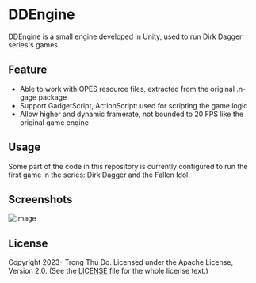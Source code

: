 # DDEngine

DDEngine is a small engine developed in Unity, used to run Dirk Dagger series's games.

## Feature

- Able to work with OPES resource files, extracted from the original .n-gage package
- Support GadgetScript, ActionScript: used for scripting the game logic
- Allow higher and dynamic framerate, not bounded to 20 FPS like the original game engine

## Usage

Some part of the code in this repository is currently configured to run the first game in the series: Dirk Dagger and the Fallen Idol.

## Screenshots

![image](https://user-images.githubusercontent.com/79155874/227994614-dd1769b7-cde1-4c87-bbfb-104562442159.png)

## License

Copyright 2023- Trong Thu Do. Licensed under the Apache License, Version 2.0.
(See the [LICENSE](https://github.com/dtt3212/DD_Engine/blob/main/LICENSE) file for the whole license text.)
